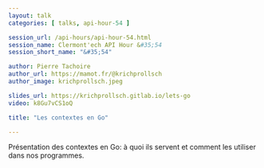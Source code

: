 ```yaml
---
layout: talk
categories: [ talks, api-hour-54 ]

session_url: /api-hours/api-hour-54.html
session_name: Clermont'ech API Hour &#35;54
session_short_name: "&#35;54"

author: Pierre Tachoire
author_url: https://mamot.fr/@krichprollsch
author_image: krichprollsch.jpeg

slides_url: https://krichprollsch.gitlab.io/lets-go
video: k8Gu7vCS1oQ

title: "Les contextes en Go"

---
```



Présentation des contextes en Go: à quoi ils servent et comment les utiliser
dans nos programmes.
